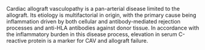 Cardiac allograft vasculopathy is a pan-arterial disease limited to the allograft. Its etiology is multifactorial in origin, with the primary cause being inflammation driven by both cellular and antibody-mediated rejection processes and anti-HLA antibodies against donor tissue. In accordance with the inflammatory burden in this disease process, elevation in serum C-reactive protein is a marker for CAV and allograft failure.